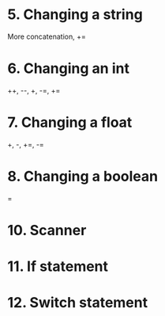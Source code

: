 # 5. Changing a string

More concatenation, +=

# 6. Changing an int

++, --, +, -=, +=

# 7. Changing a float

+, -, +=, -=

# 8. Changing a boolean

=

# 10. Scanner

# 11. If statement

# 12. Switch statement

